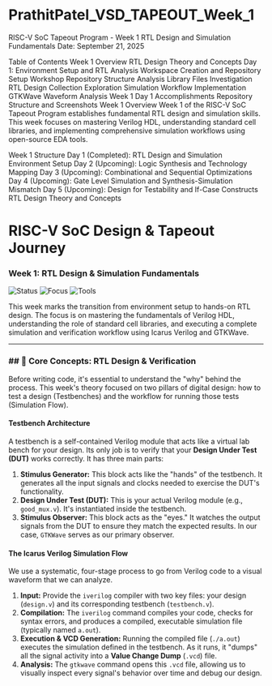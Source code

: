 # PrathitPatel_VSD_TAPEOUT_Week_1
RISC-V SoC Tapeout Program - Week 1
RTL Design and Simulation Fundamentals
Date: September 21, 2025

Table of Contents
Week 1 Overview
RTL Design Theory and Concepts
Day 1: Environment Setup and RTL Analysis
Workspace Creation and Repository Setup
Workshop Repository Structure Analysis
Library Files Investigation
RTL Design Collection Exploration
Simulation Workflow Implementation
GTKWave Waveform Analysis
Week 1 Day 1 Accomplishments
Repository Structure and Screenshots
Week 1 Overview
Week 1 of the RISC-V SoC Tapeout Program establishes fundamental RTL design and simulation skills. This week focuses on mastering Verilog HDL, understanding standard cell libraries, and implementing comprehensive simulation workflows using open-source EDA tools.

Week 1 Structure
Day 1 (Completed): RTL Design and Simulation Environment Setup
Day 2 (Upcoming): Logic Synthesis and Technology Mapping
Day 3 (Upcoming): Combinational and Sequential Optimizations
Day 4 (Upcoming): Gate Level Simulation and Synthesis-Simulation Mismatch
Day 5 (Upcoming): Design for Testability and If-Case Constructs
RTL Design Theory and Concepts
# RISC-V SoC Design & Tapeout Journey
### Week 1: RTL Design & Simulation Fundamentals

![Status](https://img.shields.io/badge/Day%201-Complete-green)
![Focus](https://img.shields.io/badge/Focus-RTL%20&%20Verification-blue)
![Tools](https://img.shields.io/badge/Tools-Icarus%20&%20GTKWave-lightgrey)

This week marks the transition from environment setup to hands-on RTL design. The focus is on mastering the fundamentals of Verilog HDL, understanding the role of standard cell libraries, and executing a complete simulation and verification workflow using Icarus Verilog and GTKWave.

---

### ## 🧠 Core Concepts: RTL Design & Verification

Before writing code, it's essential to understand the "why" behind the process. This week's theory focused on two pillars of digital design: how to test a design (Testbenches) and the workflow for running those tests (Simulation Flow).

#### **Testbench Architecture**

A testbench is a self-contained Verilog module that acts like a virtual lab bench for your design. Its only job is to verify that your **Design Under Test (DUT)** works correctly. It has three main parts:

1.  **Stimulus Generator:** This block acts like the "hands" of the testbench. It generates all the input signals and clocks needed to exercise the DUT's functionality.
2.  **Design Under Test (DUT):** This is your actual Verilog module (e.g., `good_mux.v`). It's instantiated inside the testbench.
3.  **Stimulus Observer:** This block acts as the "eyes." It watches the output signals from the DUT to ensure they match the expected results. In our case, `GTKWave` serves as our primary observer.



#### **The Icarus Verilog Simulation Flow**

We use a systematic, four-stage process to go from Verilog code to a visual waveform that we can analyze.

1.  **Input:** Provide the `iverilog` compiler with two key files: your design (`design.v`) and its corresponding testbench (`testbench.v`).
2.  **Compilation:** The `iverilog` command compiles your code, checks for syntax errors, and produces a compiled, executable simulation file (typically named `a.out`).
3.  **Execution & VCD Generation:** Running the compiled file (`./a.out`) executes the simulation defined in the testbench. As it runs, it "dumps" all the signal activity into a **Value Change Dump** (`.vcd`) file.
4.  **Analysis:** The `gtkwave` command opens this `.vcd` file, allowing us to visually inspect every signal's behavior over time and debug our design.
